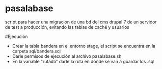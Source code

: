 # pasalabase
script para hacer una migración de una bd del cms drupal 7 de un servidor de test a producción, evitando las tablas de caché y usuarios

#Ejecución

- Crear la tabla bandera en el entorno stage, el script se encuentra en la carpeta sql/bandera.sql
- Darle permisos de ejecución al archivo pasalabase.sh
- En la variable "rutadb" darle la ruta en donde se van a guardar los .sql
